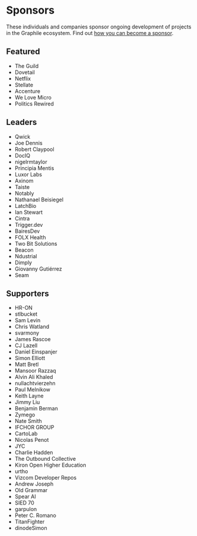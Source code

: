 # Sponsors

These individuals and companies sponsor ongoing development of projects in the
Graphile ecosystem. Find out
[how you can become a sponsor](https://graphile.org/sponsor/).

## Featured

- The Guild
- Dovetail
- Netflix
- Stellate
- Accenture
- We Love Micro
- Politics Rewired

## Leaders

- Qwick
- Joe Dennis
- Robert Claypool
- DocIQ
- nigelrmtaylor
- Principia Mentis
- Luxor Labs
- Axinom
- Taiste
- Notably
- Nathanael Beisiegel
- LatchBio
- Ian Stewart
- Cintra
- Trigger.dev
- BairesDev
- FOLX Health
- Two Bit Solutions
- Beacon
- Ndustrial
- Dimply
- Giovanny Gutiérrez
- Seam

## Supporters

- HR-ON
- stlbucket
- Sam Levin
- Chris Watland
- svarmony
- James Rascoe
- CJ Lazell
- Daniel Einspanjer
- Simon Elliott
- Matt Bretl
- Mansoor Razzaq
- Alvin Ali Khaled
- nullachtvierzehn
- Paul Melnikow
- Keith Layne
- Jimmy Liu
- Benjamin Berman
- Zymego
- Nate Smith
- IFCHOR GROUP
- CartoLab
- Nicolas Penot
- JYC
- Charlie Hadden
- The Outbound Collective
- Kiron Open Higher Education
- urtho
- Vizcom Developer Repos
- Andrew Joseph
- Old Grammar
- Spear AI
- SIED 70
- garpulon
- Peter C. Romano
- TitanFighter
- dinodeSimon
